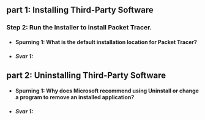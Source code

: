 ## part 1: Installing Third-Party Software    
###  Step 2: Run the Installer to install Packet Tracer.  
* #### Spurning 1: What is the default installation location for Packet Tracer?  
* ##### Svar 1:
## part 2: Uninstalling Third-Party Software
* #### Spurning 1: Why does Microsoft recommend using Uninstall or change a program to remove an installed application?
* ##### Svar 1:
